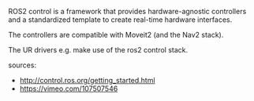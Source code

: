 ROS2 control is a framework that provides hardware-agnostic controllers and a standardized template to create real-time hardware interfaces.

The controllers are compatible with Moveit2 (and the Nav2 stack).

The UR drivers e.g. make use of the ros2 control stack.

sources:
- http://control.ros.org/getting_started.html
- https://vimeo.com/107507546
